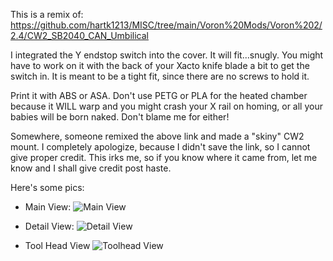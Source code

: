 This is a remix of:
    https://github.com/hartk1213/MISC/tree/main/Voron%20Mods/Voron%202/2.4/CW2_SB2040_CAN_Umbilical

I integrated the Y endstop switch into the cover. It will fit...snugly. You might have to work on it with the back of your Xacto knife blade a bit to get the switch in. It is meant to be a tight fit, since there are no screws to hold it.

Print it with ABS or ASA. Don't use PETG or PLA for the heated chamber because it WILL warp and you might crash your X rail on homing, or all your babies will be born naked. Don't blame me for either!

Somewhere, someone remixed the above link and made a "skiny" CW2 mount. I completely apologize, because I didn't save the link, so I cannot give proper credit. This irks me, so if you know where it came from, let me know and I shall give credit post haste.

Here's some pics:

- Main View:
![Main View](https://user-images.githubusercontent.com/53546870/205722374-d9327832-1cc7-499b-9a2a-f168241cde71.jpg)
    
- Detail View:
![Detail View](https://user-images.githubusercontent.com/53546870/205722274-da651821-9522-4729-a5dd-772ea0eff6b9.jpg)
    
- Tool Head View
![Toolhead View](https://user-images.githubusercontent.com/53546870/205722202-b3037add-be6d-468e-97d0-cfad994d7f6b.jpg)
